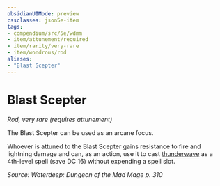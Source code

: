 ```yaml
---
obsidianUIMode: preview
cssclasses: json5e-item
tags:
- compendium/src/5e/wdmm
- item/attunement/required
- item/rarity/very-rare
- item/wondrous/rod
aliases: 
- "Blast Scepter"
---
```

# Blast Scepter
*Rod, very rare (requires attunement)*  


The Blast Scepter can be used as an arcane focus.

Whoever is attuned to the Blast Scepter gains resistance to fire and lightning damage and can, as an action, use it to cast [thunderwave](/3-Mechanics/CLI/spells/thunderwave.md) as a 4th-level spell (save DC 16) without expending a spell slot.

*Source: Waterdeep: Dungeon of the Mad Mage p. 310*